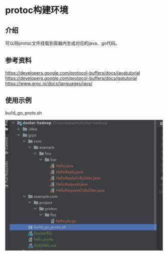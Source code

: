 # protoc构建环境

## 介绍
可以将protoc文件挂载到容器内生成对应的java、go代码。

## 参考资料
https://developers.google.com/protocol-buffers/docs/javatutorial
https://developers.google.com/protocol-buffers/docs/gotutorial
https://www.grpc.io/docs/languages/java/

## 使用示例
build_go_proto.sh

![](img.png)

